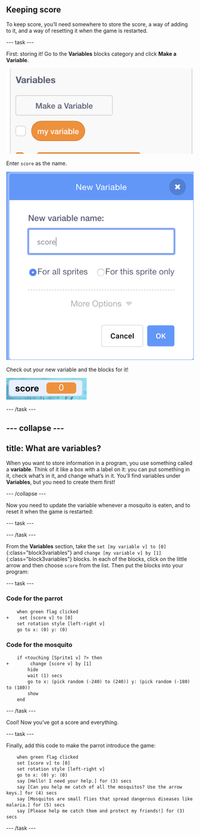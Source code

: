 ## Keeping score

To keep score, you’ll need somewhere to store the score, a way of adding to it, and a way of resetting it when the game is restarted.

--- task ---

First: storing it! Go to the **Variables** blocks category and click **Make a Variable**.

![](images/catch5.png)

Enter `score` as the name.

![](images/catch6.png)

Check out your new variable and the blocks for it!

![The score variable is displayed on the stage](images/scoreVariableStage.png)

--- /task ---

--- collapse ---
---
title: What are variables?
---

When you want to store information in a program, you use something called a **variable**. Think of it like a box with a label on it: you can put something in it, check what’s in it, and change what’s in it. You’ll find variables under **Variables**, but you need to create them first!

--- /collapse ---

Now you need to update the variable whenever a mosquito is eaten, and to reset it when the game is restarted:

--- task ---

--- /task ---

From the **Variables** section, take the `set [my variable v] to [0]`{:class="block3variables"} and `change [my variable v] by [1]`{:class="block3variables"} blocks. In each of the blocks, click on the little arrow and then choose `score` from the list. Then put the blocks into your program:

--- task ---

### Code for the parrot

```blocks3
    when green flag clicked
+    set [score v] to [0]
    set rotation style [left-right v]
    go to x: (0) y: (0)
```

### Code for the mosquito

```blocks3
    if <touching [Sprite1 v] ?> then
+        change [score v] by [1]
        hide
        wait (1) secs
        go to x: (pick random (-240) to (240)) y: (pick random (-180) to (180))
        show
    end
```

--- /task ---

Cool! Now you’ve got a score and everything.

--- task ---

Finally, add this code to make the parrot introduce the game:

```blocks3
    when green flag clicked
    set [score v] to [0]
    set rotation style [left-right v]
    go to x: (0) y: (0)
    say [Hello! I need your help.] for (3) secs
    say [Can you help me catch of all the mosquitos? Use the arrow keys.] for (4) secs
    say [Mosquitos are small flies that spread dangerous diseases like malaria.] for (5) secs
    say [Please help me catch them and protect my friends!] for (3) secs
```

--- /task ---
